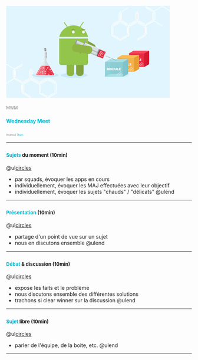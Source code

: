 ![Logo](mwm-7-modularization/logo_1.jpg)

<span style="color:gray; font-size:0.8em;">MWM </span>

#### <span style="text-transform: none; color: #00B8D4">Wednesday Meet</span>

<span style="color:gray; font-size:0.5em;">Android </span> <span style="color: #00B8D4; font-size:0.5em;">Team</span>

---

### <span style="color: #00B8D4; text-transform: none; font-size:0.8em;">Sujets</span><span style="text-transform: none; font-size:0.8em;"> du moment (10min)</span>

@ul[circles](true)
- par squads, évoquer les apps en cours
- individuellement, évoquer les MAJ effectuées avec leur objectif
- individuellement, évoquer les sujets "chauds" / "délicats"
@ulend

---

### <span style="color: #00B8D4; text-transform: none; font-size:0.8em;">Présentation</span><span style="text-transform: none; font-size:0.8em;"> (10min)</span>

@ul[circles](true)
- partage d'un point de vue sur un sujet
- nous en discutons ensemble
@ulend

---

### <span style="color: #00B8D4; text-transform: none; font-size:0.8em;">Débat</span><span style="text-transform: none; font-size:0.8em;"> & discussion (10min)</span>

@ul[circles](true)
- expose les faits et le problème
- nous discutons ensemble des différentes solutions
- trachons si clear winner sur la discussion
@ulend

---

### <span style="color: #00B8D4; text-transform: none; font-size:0.8em;">Sujet</span><span style="text-transform: none; font-size:0.8em;"> libre (10min)</span>

@ul[circles](true)
- parler de l'équipe, de la boite, etc.
@ulend

---